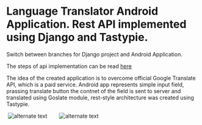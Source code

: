 # Language Translator Android Application. Rest API implemented using Django and Tastypie. 

Switch between branches for Django project and Android Application.

The steps of api implementation can be read <a href="http://diurnal-blogger.herokuapp.com/2015/4/create-simple-translate-android-app-gosl/">here</a>

The idea of the created application is to overcome official Google Translate API, which is a paid service. 
Android app represents simple input field, prassing translate button the contnet of the field is sent to server and translated using Goslate module, rest-style architecture was created using Tastypie.


&nbsp;![alternate text](http://diurnal-blogger.herokuapp.com/media/uploads/Screenshot_2015-04-21-23-24-48_Xjy2fQI.png)&nbsp; &nbsp; &nbsp; &nbsp; 
![alternate text](http://diurnal-blogger.herokuapp.com/media/uploads/Screenshot_2015-04-21-23-25-21_WQCUnBE.png)
